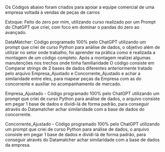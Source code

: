 Os Códigos abaixo foram criados para apoiar a equipe comercial de uma empresa voltada à vendas de peças de carros

Estoque: Feito do zero por mim, utilizando curso realizado por um Prompt do ChatGPT que criei, com foco em dominar o pandas do zero ao avançado.

DataMatcher: Código programado 100% pelo ChatGPT utilizando um prompt que criei de curso Python para análise de dados, o objetivo além de utilizar no setor onde trabalho, foi aprender na prática como é realizada a montagem de um código completo.
Após a montagem realizei algumas manutenções nos trechos onde tinha familiaridade
O código consiste em Comparar strings de 2 bases de dados diferentes anteriormente tratado pelo arquivo Empresa_Ajustado e Concorrente_Ajustado e achar a similaridade entre eles, para mapear peças da Empresa com as do concorrente e auxiliar no acompanhamento de mercado.

Empresa_Ajustado - Código programado 100% pelo ChatGPT utilizando um prompt que criei de curso Python para análise de dados, o arquivo consiste em pegar 1 base de dados e dividi-lá de forma padrão, para conseguir através do Datamatcher achar similaridade com a base de dados do concorrente.

Concorrente_Ajustado - Código programado 100% pelo ChatGPT utilizando um prompt que criei de curso Python para análise de dados, o arquivo consiste em pegar 1 base de dados e dividi-lá de forma padrão, para conseguir através do Datamatcher achar similaridade com a base de dados da empresa.
